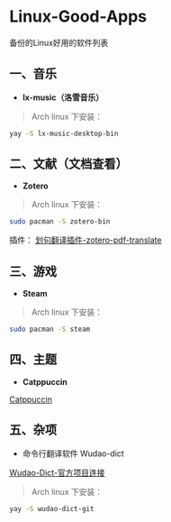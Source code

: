 # Linux-Good-Apps
备份的Linux好用的软件列表

## 一、音乐
- **lx-music（洛雪音乐）**

> Arch linux 下安装：

```bash
yay -S lx-music-desktop-bin 
```

## 二、文献（文档查看）
- **Zotero**

> Arch linux 下安装：

```bash
sudo pacman -S zotero-bin
```
插件：
[划句翻译插件-zotero-pdf-translate](https://github.com/windingwind/zotero-pdf-translate)

## 三、游戏

- **Steam**

> Arch linux 下安装：

```bash
sudo pacman -S steam
```

## 四、主题

- **Catppuccin**

[Catppuccin](https://github.com/catppuccin/catppuccin)


## 五、杂项

- 命令行翻译软件 Wudao-dict

[Wudao-Dict-官方项目连接](https://github.com/ChestnutHeng/Wudao-dict/)

> Arch linux 下安装：

```bash
yay -S wudao-dict-git
```


